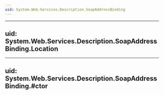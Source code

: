 ```yaml
---
uid: System.Web.Services.Description.SoapAddressBinding
---
```


---
uid: System.Web.Services.Description.SoapAddressBinding.Location
---

---
uid: System.Web.Services.Description.SoapAddressBinding.#ctor
---
